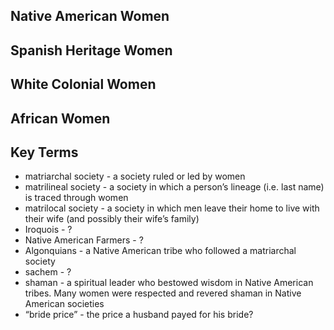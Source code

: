 ## Native American Women

## Spanish Heritage Women

## White Colonial Women

## African Women

## Key Terms
- matriarchal society - a society ruled or led by women
- matrilineal society - a society in which a person’s lineage (i.e. last name) is traced through women
- matrilocal society - a society in which men leave their home to live with their wife (and possibly their wife’s family)
- Iroquois - ?
- Native American Farmers - ?
- Algonquians - a Native American tribe who followed a matriarchal society
- sachem - ?
- shaman - a spiritual leader who bestowed wisdom in Native American tribes. Many women were respected and revered shaman in Native American societies
- “bride price” - the price a husband payed for his bride?
